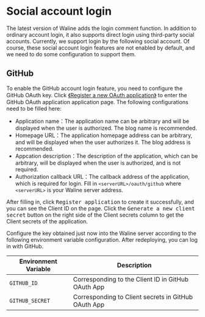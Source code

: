 # Social account login

The latest version of Waline adds the login comment function. In addition to ordinary account login, it also supports direct login using third-party social accounts. Currently, we support login by the following social account. Of course, these social account login features are not enabled by default, and we need to do some configuration to support them.

## GitHub

To enable the GitHub account login feature, you need to configure the GitHub OAuth key. Click [《Register a new OAuth application》](https://github.com/settings/applications/new) to enter the GitHub OAuth application application page. The following configurations need to be filled here:

- Application name：The application name can be arbitrary and will be displayed when the user is authorized. The blog name is recommended.
- Homepage URL：The application homepage address can be arbitrary, and will be displayed when the user authorizes it. The blog address is recommended.
- Appcation description：The description of the application, which can be arbitrary, will be displayed when the user is authorized, and is not required.
- Authorization callback URL：The callback address of the application, which is required for login. Fill in `<serverURL>/oauth/github` where `<serverURL>` is your Waline server address.

After filling in, click <kbd>Register application</kbd> to create it successfully, and you can see the Client ID on the page. Click the <kbd>Generate a new client secret</kbd> button on the right side of the Client secrets column to get the Client secrets of the application.

Configure the key obtained just now into the Waline server according to the following environment variable configuration. After redeploying, you can log in with GitHub.

| Environment Variable | Description                                         |
| -------------------- | --------------------------------------------------- |
| `GITHUB_ID`          | Corresponding to the Client ID in GitHub OAuth App  |
| `GITHUB_SECRET`      | Corresponding to Client secrets in GitHub OAuth App |
